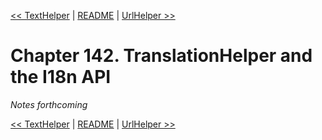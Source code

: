 [&lt;&lt; TextHelper](ch141-texthelper.md) | [README](README.md) | [UrlHelper &gt;&gt;](ch143-urlhelper.md)

# Chapter 142. TranslationHelper and the I18n API

*Notes forthcoming*

[&lt;&lt; TextHelper](ch141-texthelper.md) | [README](README.md) | [UrlHelper &gt;&gt;](ch143-urlhelper.md)
